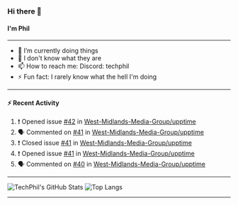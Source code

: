 ### Hi there 👋
#### I'm Phil

---

- 🔭 I’m currently doing things
- 🌱 I don't know what they are
- 📫 How to reach me: Discord: techphil
- ⚡ Fun fact: I rarely know what the hell I'm doing

---

#### ⚡ Recent Activity
<!--START_SECTION:activity-->
1. ❗️ Opened issue [#42](https://github.com//West-Midlands-Media-Group/upptime/issues/42) in [West-Midlands-Media-Group/upptime](https://github.com//West-Midlands-Media-Group/upptime)
2. 🗣 Commented on [#41](https://github.com//West-Midlands-Media-Group/upptime/issues/41) in [West-Midlands-Media-Group/upptime](https://github.com//West-Midlands-Media-Group/upptime)
3. ❗️ Closed issue [#41](https://github.com//West-Midlands-Media-Group/upptime/issues/41) in [West-Midlands-Media-Group/upptime](https://github.com//West-Midlands-Media-Group/upptime)
4. ❗️ Opened issue [#41](https://github.com//West-Midlands-Media-Group/upptime/issues/41) in [West-Midlands-Media-Group/upptime](https://github.com//West-Midlands-Media-Group/upptime)
5. 🗣 Commented on [#40](https://github.com//West-Midlands-Media-Group/upptime/issues/40) in [West-Midlands-Media-Group/upptime](https://github.com//West-Midlands-Media-Group/upptime)
<!--END_SECTION:activity-->

---

![TechPhil's GitHub Stats](https://github-readme-stats.vercel.app/api?username=techphil&count_private=true)
![Top Langs](https://github-readme-stats.vercel.app/api/top-langs/?username=techphil)

---
